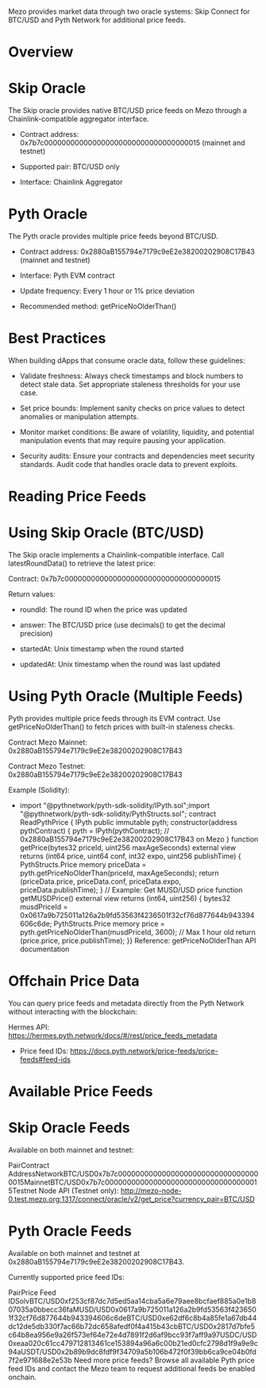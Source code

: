 Mezo provides market data through two oracle systems: Skip Connect for BTC/USD and Pyth Network for additional price feeds.




# Overview




# Skip Oracle


The Skip oracle provides native BTC/USD price feeds on Mezo through a Chainlink-compatible aggregator interface.



- Contract address: 0x7b7c000000000000000000000000000000000015 (mainnet and testnet)

- Supported pair: BTC/USD only

- Interface: Chainlink Aggregator




# Pyth Oracle


The Pyth oracle provides multiple price feeds beyond BTC/USD.



- Contract address: 0x2880aB155794e7179c9eE2e38200202908C17B43 (mainnet and testnet)

- Interface: Pyth EVM contract

- Update frequency: Every 1 hour or 1% price deviation

- Recommended method: getPriceNoOlderThan()




# Best Practices


When building dApps that consume oracle data, follow these guidelines:



- Validate freshness: Always check timestamps and block numbers to detect stale data. Set appropriate staleness thresholds for your use case.

- Set price bounds: Implement sanity checks on price values to detect anomalies or manipulation attempts.

- Monitor market conditions: Be aware of volatility, liquidity, and potential manipulation events that may require pausing your application.

- Security audits: Ensure your contracts and dependencies meet security standards. Audit code that handles oracle data to prevent exploits.




# Reading Price Feeds




# Using Skip Oracle (BTC/USD)


The Skip oracle implements a Chainlink-compatible interface. Call latestRoundData() to retrieve the latest price:


Contract: 0x7b7c000000000000000000000000000000000015


Return values:



- roundId: The round ID when the price was updated

- answer: The BTC/USD price (use decimals() to get the decimal precision)

- startedAt: Unix timestamp when the round started

- updatedAt: Unix timestamp when the round was last updated




# Using Pyth Oracle (Multiple Feeds)


Pyth provides multiple price feeds through its EVM contract. Use getPriceNoOlderThan() to fetch prices with built-in staleness checks.


Contract Mezo Mainnet: 0x2880aB155794e7179c9eE2e38200202908C17B43


Contract Mezo Testnet: 0x2880aB155794e7179c9eE2e38200202908C17B43


Example (Solidity):


- import "@pythnetwork/pyth-sdk-solidity/IPyth.sol";import "@pythnetwork/pyth-sdk-solidity/PythStructs.sol";
contract ReadPythPrice {    IPyth public immutable pyth;
    constructor(address pythContract) {        pyth = IPyth(pythContract); // 0x2880aB155794e7179c9eE2e38200202908C17B43 on Mezo    }
    function getPrice(bytes32 priceId, uint256 maxAgeSeconds)        external        view        returns (int64 price, uint64 conf, int32 expo, uint256 publishTime)    {        PythStructs.Price memory priceData = pyth.getPriceNoOlderThan(priceId, maxAgeSeconds);        return (priceData.price, priceData.conf, priceData.expo, priceData.publishTime);    }
    // Example: Get MUSD/USD price    function getMUSDPrice() external view returns (int64, uint256) {        bytes32 musdPriceId = 0x0617a9b725011a126a2b9fd53563f4236501f32cf76d877644b943394606c6de;        PythStructs.Price memory price = pyth.getPriceNoOlderThan(musdPriceId, 3600); // Max 1 hour old        return (price.price, price.publishTime);    }}
Reference: getPriceNoOlderThan API documentation




# Offchain Price Data


You can query price feeds and metadata directly from the Pyth Network without interacting with the blockchain:



Hermes API: https://hermes.pyth.network/docs/#/rest/price_feeds_metadata

- Price feed IDs: https://docs.pyth.network/price-feeds/price-feeds#feed-ids




# Available Price Feeds




# Skip Oracle Feeds


Available on both mainnet and testnet:






















PairContract AddressNetworkBTC/USD0x7b7c000000000000000000000000000000000015MainnetBTC/USD0x7b7c000000000000000000000000000000000015Testnet
Node API (Testnet only): http://mezo-node-0.test.mezo.org:1317/connect/oracle/v2/get_price?currency_pair=BTC/USD




# Pyth Oracle Feeds


Available on both mainnet and testnet at 0x2880aB155794e7179c9eE2e38200202908C17B43.


Currently supported price feed IDs:



































PairPrice Feed IDSolvBTC/USD0xf253cf87dc7d5ed5aa14cba5a6e79aee8bcfaef885a0e1b807035a0bbecc36faMUSD/USD0x0617a9b725011a126a2b9fd53563f4236501f32cf76d877644b943394606c6deBTC/USD0xe62df6c8b4a85fe1a67db44dc12de5db330f7ac66b72dc658afedf0f4a415b43cbBTC/USD0x2817d7bfe5c64b8ea956e9a26f573ef64e72e4d7891f2d6af9bcc93f7aff9a97USDC/USD0xeaa020c61cc479712813461ce153894a96a6c00b21ed0cfc2798d1f9a9e9c94aUSDT/USD0x2b89b9dc8fdf9f34709a5b106b472f0f39bb6ca9ce04b0fd7f2e971688e2e53b
Need more price feeds? Browse all available Pyth price feed IDs and contact the Mezo team to request additional feeds be enabled onchain.